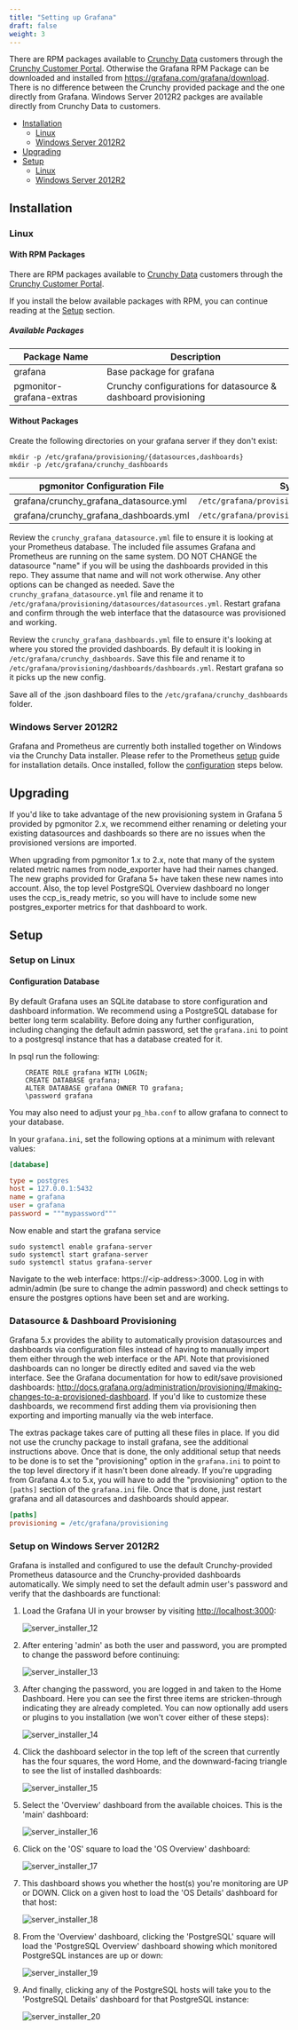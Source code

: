 ```yaml
---
title: "Setting up Grafana"
draft: false
weight: 3
---
```


There are RPM packages available to [Crunchy Data](https://www.crunchydata.com) customers through the [Crunchy Customer Portal](https://access.crunchydata.com/). Otherwise the Grafana RPM Package can be downloaded and installed from https://grafana.com/grafana/download. There is no difference between the Crunchy provided package and the one directly from Grafana. Windows Server 2012R2 packges are available directly from Crunchy Data to customers.

- [Installation](#installation)
    - [Linux](#linux)
    - [Windows Server 2012R2](#windows-server-2012r2)
- [Upgrading](#upgrading)
- [Setup](#setup)
    - [Linux](#setup-on-linux)
    - [Windows Server 2012R2](#setup-on-windows-server-2012r2)

## Installation

### Linux

#### With RPM Packages

There are RPM packages available to [Crunchy Data](https://www.crunchydata.com) customers through the [Crunchy Customer Portal](https://access.crunchydata.com/).

If you install the below available packages with RPM, you can continue reading at the [Setup](#setup) section.

##### Available Packages

| Package Name              | Description                                                       |
|---------------------------|-------------------------------------------------------------------|
| grafana                   | Base package for grafana                                          |
| pgmonitor-grafana-extras  | Crunchy configurations for datasource & dashboard provisioning    |

#### Without Packages

Create the following directories on your grafana server if they don't exist:

```
mkdir -p /etc/grafana/provisioning/{datasources,dashboards}
mkdir -p /etc/grafana/crunchy_dashboards
```

| pgmonitor Configuration File              | System Location                                        |
|-------------------------------------------|--------------------------------------------------------|
| grafana/crunchy_grafana_datasource.yml    | `/etc/grafana/provisioning/datasources/datasource.yml` |  
| grafana/crunchy_grafana_dashboards.yml    | `/etc/grafana/provisioning/dashboards/dashboards.yml` |  

Review the `crunchy_grafana_datasource.yml` file to ensure it is looking at your Prometheus database. The included file assumes Grafana and Prometheus are running on the same system. DO NOT CHANGE the datasource "name" if you will be using the dashboards provided in this repo. They assume that name and will not work otherwise. Any other options can be changed as needed. Save the `crunchy_grafana_datasource.yml` file and rename it to `/etc/grafana/provisioning/datasources/datasources.yml`. Restart grafana and confirm through the web interface that the datasource was provisioned and working.

Review the `crunchy_grafana_dashboards.yml` file to ensure it's looking at where you stored the provided dashboards. By default it is looking in `/etc/grafana/crunchy_dashboards`. Save this file and rename it to `/etc/grafana/provisioning/dashboards/dashboards.yml`. Restart grafana so it picks up the new config.

Save all of the .json dashboard files to the `/etc/grafana/crunchy_dashboards` folder.

### Windows Server 2012R2

Grafana and Prometheus are currently both installed together on Windows via the Crunchy Data installer. Please refer to the Prometheus [setup](/prometheus/#setup-windows-server-2012r2) guide for installation details. Once installed, follow the [configuration](#setup-on-windows-server-2012r2) steps below.

## Upgrading

If you'd like to take advantage of the new provisioning system in Grafana 5 provided by pgmonitor 2.x, we recommend either renaming or deleting your existing datasources and dashboards so there are no issues when the provisioned versions are imported.

When upgrading from pgmonitor 1.x to 2.x, note that many of the system related metric names from node_exporter have had their names changed. The new graphs provided for Grafana 5+ have taken these new names into account. Also, the top level PostgreSQL Overview dashboard no longer uses the ccp_is_ready metric, so you will have to include some new postgres_exporter metrics for that dashboard to work.

## Setup

### Setup on Linux

#### Configuration Database

By default Grafana uses an SQLite database to store configuration and dashboard information. We recommend using a PostgreSQL database for better long term scalability. Before doing any further configuration, including changing the default admin password, set the `grafana.ini` to point to a postgresql instance that has a database created for it.

In psql run the following:

```
    CREATE ROLE grafana WITH LOGIN;
    CREATE DATABASE grafana;
    ALTER DATABASE grafana OWNER TO grafana;
    \password grafana
```

You may also need to adjust your `pg_hba.conf` to allow grafana to connect to your database.

In your `grafana.ini`, set the following options at a minimum with relevant values:

```ini
[database]

type = postgres
host = 127.0.0.1:5432
name = grafana
user = grafana
password = """mypassword"""
```

Now enable and start the grafana service

```
sudo systemctl enable grafana-server
sudo systemctl start grafana-server
sudo systemctl status grafana-server
```

Navigate to the web interface: https://&lt;ip-address&gt;:3000. Log in with admin/admin (be sure to change the admin password) and check settings to ensure the postgres options have been set and are working.

### Datasource & Dashboard Provisioning

Grafana 5.x provides the ability to automatically provision datasources and dashboards via configuration files instead of having to manually import them either through the web interface or the API. Note that provisioned dashboards can no longer be directly edited and saved via the web interface. See the Grafana documentation for how to edit/save provisioned dashboards: http://docs.grafana.org/administration/provisioning/#making-changes-to-a-provisioned-dashboard. If you'd like to customize these dashboards, we recommend first adding them via provisioning then exporting and importing manually via the web interface.

The extras package takes care of putting all these files in place. If you did not use the crunchy package to install grafana, see the additional instructions above. Once that is done, the only additional setup that needs to be done is to set the "provisioning" option in the `grafana.ini` to point to the top level directory if it hasn't been done already. If you're upgrading from Grafana 4.x to 5.x, you will have to add the "provisioning" option to the `[paths]` section of the `grafana.ini` file. Once that is done, just restart grafana and all datasources and dashboards should appear.

```ini
[paths]
provisioning = /etc/grafana/provisioning
```

### Setup on Windows Server 2012R2

Grafana is installed and configured to use the default Crunchy-provided Prometheus datasource and the Crunchy-provided dashboards automatically. We simply need to set the default admin user's password and verify that the dashboards are functional:

1. Load the Grafana UI in your browser by visiting [http://localhost:3000](http://localhost:3000):

    ![server_installer_12](/images/server_installer_12.png)

2. After entering 'admin' as both the user and password, you are prompted to change the password before continuing:

    ![server_installer_13](/images/server_installer_13.png)

3. After changing the password, you are logged in and taken to the Home Dashboard. Here you can see the first three items are stricken-through indicating they are already completed. You can now optionally add users or plugins to you installation (we won't cover either of these steps):

    ![server_installer_14](/images/server_installer_14.png)

4. Click the dashboard selector in the top left of the screen that currently has the four squares, the word Home, and the downward-facing triangle to see the list of installed dashboards:

    ![server_installer_15](/images/server_installer_15.png)

5. Select the 'Overview' dashboard from the available choices. This is the 'main' dashboard:

    ![server_installer_16](/images/server_installer_16.png)

6. Click on the 'OS' square to load the 'OS Overview' dashboard:

    ![server_installer_17](/images/server_installer_17.png)

7. This dashboard shows you whether the host(s) you're monitoring are UP or DOWN. Click on a given host to load the 'OS Details' dashboard for that host:

    ![server_installer_18](/images/server_installer_18.png)

8. From the 'Overview' dashboard, clicking the 'PostgreSQL' square will load the 'PostgreSQL Overview' dashboard showing which monitored PostgreSQL instances are up or down:

    ![server_installer_19](/images/server_installer_19.png)

9. And finally, clicking any of the PostgreSQL hosts will take you to the 'PostgreSQL Details' dashboard for that PostgreSQL instance:

    ![server_installer_20](/images/server_installer_20.png)
